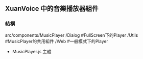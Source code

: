 ## XuanVoice 中的音樂播放器組件
### 結構
src/components/MusicPlayer
  /Dialog #FullScreen下的Player
  /Utils  #MusicPlayer的共用組件 
  /Web    #一般模式下的Player
  - MusicPlayer.js 主體
